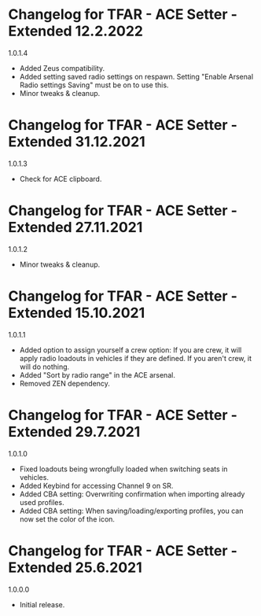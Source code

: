 # Changelog for TFAR - ACE Setter - Extended 12.2.2022

1.0.1.4
- Added Zeus compatibility.
- Added setting saved radio settings on respawn. Setting "Enable Arsenal Radio settings Saving" must be on to use this.
- Minor tweaks & cleanup.

# Changelog for TFAR - ACE Setter - Extended 31.12.2021

1.0.1.3
- Check for ACE clipboard.

# Changelog for TFAR - ACE Setter - Extended 27.11.2021

1.0.1.2
- Minor tweaks & cleanup.

# Changelog for TFAR - ACE Setter - Extended 15.10.2021

1.0.1.1
- Added option to assign yourself a crew option:
    If you are crew, it will apply radio loadouts in vehicles if they are defined.
    If you aren't crew, it will do nothing.
- Added "Sort by radio range" in the ACE arsenal.
- Removed ZEN dependency.

# Changelog for TFAR - ACE Setter - Extended 29.7.2021

1.0.1.0
- Fixed loadouts being wrongfully loaded when switching seats in vehicles.
- Added Keybind for accessing Channel 9 on SR.
- Added CBA setting: Overwriting confirmation when importing already used profiles.
- Added CBA setting: When saving/loading/exporting profiles, you can now set the color of the icon.

# Changelog for TFAR - ACE Setter - Extended 25.6.2021

1.0.0.0
- Initial release.
